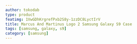 ```yaml
---
author: tokodab
type: product
featimg: 1VwGDhKrgrefPxb2S8y-1zzDC8LyctIrV
title: Marcus And Martinus Logo 2 Samsung Galaxy S9 Case
tags: [samsung, galaxy, s9]
category: [samsung]
---
```

